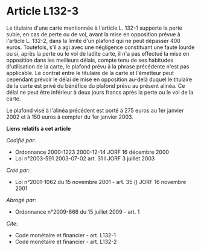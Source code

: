 # Article L132-3

Le titulaire d'une carte mentionnée à l'article L. 132-1 supporte la perte subie, en cas de perte ou de vol, avant la mise en
opposition prévue à l'article L. 132-2, dans la limite d'un plafond qui ne peut dépasser 400 euros. Toutefois, s'il a agi
avec une négligence constituant une faute lourde ou si, après la perte ou le vol de ladite carte, il n'a pas effectué la mise
en opposition dans les meilleurs délais, compte tenu de ses habitudes d'utilisation de la carte, le plafond prévu à la phrase
précédente n'est pas applicable. Le contrat entre le titulaire de la carte et l'émetteur peut cependant prévoir le délai de
mise en opposition au-delà duquel le titulaire de la carte est privé du bénéfice du plafond prévu au présent alinéa. Ce délai
ne peut être inférieur à deux jours francs après la perte ou le vol de la carte.

Le plafond visé à l'alinéa précédent est porté à 275 euros au 1er janvier 2002 et à 150 euros à compter du 1er janvier 2003.

**Liens relatifs à cet article**

_Codifié par_:

  - Ordonnance 2000-1223 2000-12-14 JORF 16 décembre 2000
  - Loi n°2003-591 2003-07-02 art. 31 I JORF 3 juillet 2003

_Créé par_:

  - Loi n°2001-1062 du 15 novembre 2001 - art. 35 () JORF 16 novembre 2001

_Abrogé par_:

  - Ordonnance n°2009-866 du 15 juillet 2009 - art. 1

_Cite_:

  - Code monétaire et financier - art. L132-1
  - Code monétaire et financier - art. L132-2
